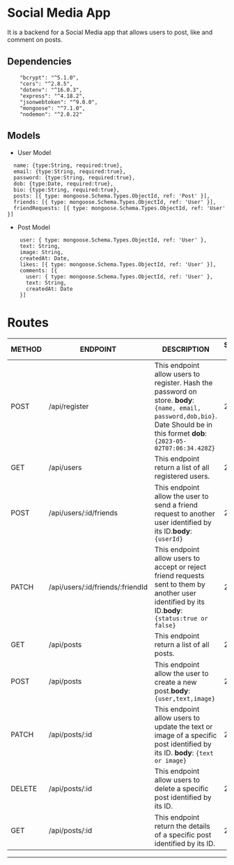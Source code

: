 # Social Media App

It is a backend for a Social Media app that allows users to post, like and comment on posts.

## Dependencies
```
    "bcrypt": "^5.1.0",
    "cors": "^2.8.5",
    "dotenv": "^16.0.3",
    "express": "^4.18.2",
    "jsonwebtoken": "^9.0.0",
    "mongoose": "^7.1.0",
    "nodemon": "^2.0.22"
```

## Models 

- User Model 
```
  name: {type:String, required:true},
  email: {type:String, required:true},
  password: {type:String, required:true},
  dob: {type:Date, required:true},
  bio: {type:String, required:true},
  posts: [{ type: mongoose.Schema.Types.ObjectId, ref: 'Post' }],
  friends: [{ type: mongoose.Schema.Types.ObjectId, ref: 'User' }],
  friendRequests: [{ type: mongoose.Schema.Types.ObjectId, ref: 'User' }]
```
- Post Model
```
    user: { type: mongoose.Schema.Types.ObjectId, ref: 'User' },
    text: String,
    image: String,
    createdAt: Date,
    likes: [{ type: mongoose.Schema.Types.ObjectId, ref: 'User' }],
    comments: [{
      user: { type: mongoose.Schema.Types.ObjectId, ref: 'User' },
      text: String,
      createdAt: Date
    }]
```

# Routes


| METHOD | ENDPOINT | DESCRIPTION | STATUS CODE |
| --- | --- | --- | --- |
| POST | /api/register | This endpoint  allow users to register. Hash the password on store. **body**: `{name, email, password,dob,bio}`. Date Should be in this formet **dob**:`{2023-05-02T07:06:34.428Z}` | 201 |
| GET | /api/users | This endpoint  return a list of all registered users. | 200 |
| POST | /api/users/:id/friends | This endpoint  allow the user to send a friend request to another user identified by its ID.**body**: `{userId}` | 201 |
| PATCH | /api/users/:id/friends/:friendId | This endpoint  allow users to accept or reject friend requests sent to them by another user identified by its ID.**body**: `{status:true or false}` | 204 |
| GET | /api/posts | This endpoint  return a list of all posts. | 200 |
| POST | /api/posts | This endpoint  allow the user to create a new post.**body**: `{user,text,image}` | 201 |
| PATCH | /api/posts/:id | This endpoint  allow users to update the text or image of a specific post identified by its ID. **body**: `{text or image}`| 204 |
| DELETE | /api/posts/:id | This endpoint  allow users to delete a specific post identified by its ID. | 202 |
| GET | /api/posts/:id | This endpoint return the details of a specific post identified by its ID. | 200 |

---


